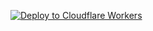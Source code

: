    [![Deploy to Cloudflare Workers](https://deploy.workers.cloudflare.com/button)](https://deploy.workers.cloudflare.com/?url=https://github.com/win877969/Etunnel)
